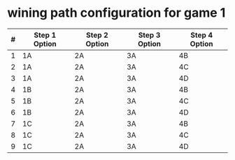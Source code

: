 # wining path configuration for game 1

| #  | Step 1 Option | Step 2 Option | Step 3 Option | Step 4 Option |
|----|----------------|----------------|----------------|----------------|
| 1  | 1A | 2A | 3A | 4B |
| 2  | 1A | 2A | 3A | 4C |
| 3  | 1A | 2A | 3A | 4D |
| 4  | 1B | 2A | 3A | 4B |
| 5  | 1B | 2A | 3A | 4C |
| 6  | 1B | 2A | 3A | 4D |
| 7  | 1C | 2A | 3A | 4B |
| 8  | 1C | 2A | 3A | 4C |
| 9  | 1C | 2A | 3A | 4D |

